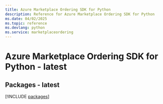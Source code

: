 ```yaml
---
title: Azure Marketplace Ordering SDK for Python
description: Reference for Azure Marketplace Ordering SDK for Python
ms.date: 04/02/2025
ms.topic: reference
ms.devlang: python
ms.service: marketplaceordering
---
```

# Azure Marketplace Ordering SDK for Python - latest
## Packages - latest
[!INCLUDE [packages](marketplace-ordering-index.md)]